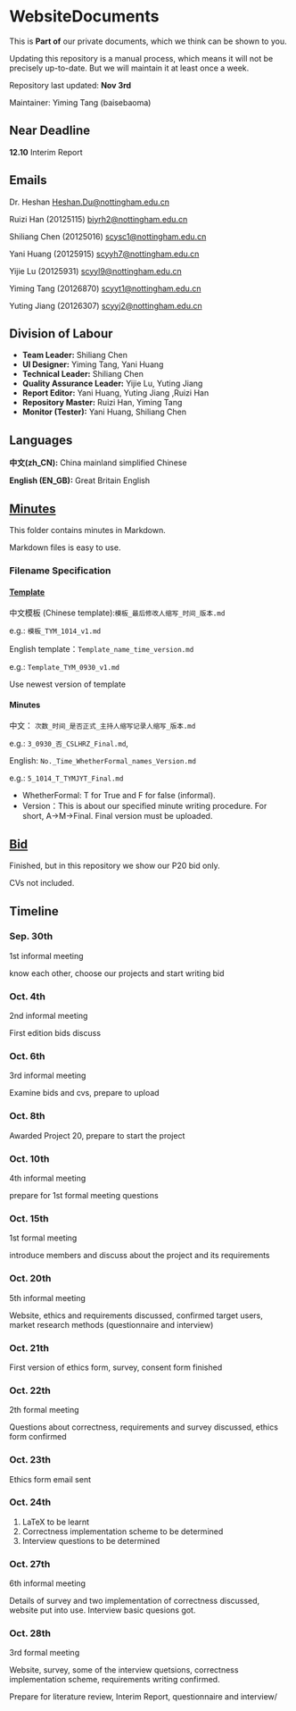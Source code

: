 # WebsiteDocuments
This is **Part of** our private documents, which we think can be shown to you.

Updating this repository is a manual process, which means it will not be precisely up-to-date. But we will maintain it at least once a week.

Repository last updated: **Nov 3rd**

Maintainer: Yiming Tang (baisebaoma)

## Near Deadline

**12.10** Interim Report

## Emails

Dr. Heshan Heshan.Du@nottingham.edu.cn

Ruizi Han (20125115) biyrh2@nottingham.edu.cn

Shiliang Chen (20125016) scysc1@nottingham.edu.cn

Yani Huang (20125915) scyyh7@nottingham.edu.cn

Yijie Lu (20125931) scyyl9@nottingham.edu.cn

Yiming Tang (20126870) scyyt1@nottingham.edu.cn

Yuting Jiang (20126307) scyyj2@nottingham.edu.cn



## Division of Labour

- **Team Leader:** Shiliang Chen
- **UI Designer:** Yiming Tang, Yani Huang
- **Technical Leader:** Shiliang Chen
- **Quality Assurance Leader:** Yijie Lu, Yuting Jiang
- **Report Editor:** Yani Huang, Yuting Jiang ,Ruizi Han
- **Repository Master:** Ruizi Han, Yiming Tang
- **Monitor (Tester):** Yani Huang, Shiliang Chen



## Languages

**中文(zh_CN):** China mainland simplified Chinese

**English (EN_GB):** Great Britain English



## [Minutes](/Minutes/)

This folder contains minutes in Markdown.

Markdown files is easy to use.

### Filename Specification

#### [Template](/Template/)

中文模板 (Chinese template):`模板_最后修改人缩写_时间_版本.md`

e.g.: `模板_TYM_1014_v1.md`

English template：`Template_name_time_version.md`

e.g.: `Template_TYM_0930_v1.md`

Use newest version of template

#### Minutes

中文： `次数_时间_是否正式_主持人缩写记录人缩写_版本.md`

e.g.: `3_0930_否_CSLHRZ_Final.md`, 

English:  `No._Time_WhetherFormal_names_Version.md`

e.g.: `5_1014_T_TYMJYT_Final.md`

- WhetherFormal: T for True and F for false (informal).
- Version：This is about our specified minute writing procedure. For short, A->M->Final. Final version must be uploaded.



##  [Bid](/Bid/)

Finished, but in this repository we show our P20 bid only.

CVs not included.



## Timeline

### Sep. 30th

1st informal meeting

know each other, choose our projects and start writing bid

### Oct. 4th

2nd informal meeting

First edition bids discuss

### Oct. 6th

3rd informal meeting

Examine bids and cvs, prepare to upload

### Oct. 8th

Awarded Project 20, prepare to start the project

### Oct. 10th

4th informal meeting

prepare for 1st formal meeting questions

### Oct. 15th

1st formal meeting

introduce members and discuss about the project and its requirements

### Oct. 20th

5th informal meeting

Website, ethics and requirements discussed, confirmed target users, market research methods (questionnaire and interview)

### Oct. 21th

First version of ethics form, survey, consent form finished

### Oct. 22th

2th formal meeting

Questions about correctness, requirements and survey discussed, ethics form confirmed

### Oct. 23th

Ethics form email sent

### Oct. 24th

1. LaTeX to be learnt 
2. Correctness implementation scheme to be determined
3. Interview questions to be determined

### Oct. 27th

6th informal meeting

Details of survey and two implementation of correctness discussed, website put into use. Interview basic quesions got.

### Oct. 28th

3rd formal meeting

Website, survey, some of the interview quetsions, correctness implementation scheme, requirements writing confirmed.

Prepare for literature review, Interim Report, questionnaire and interview/